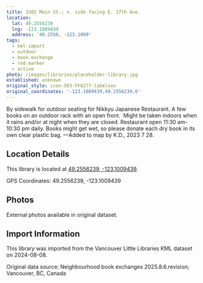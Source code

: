 ```yaml
---
title: 3302 Main St.; n. side facing E. 17th Ave.
location:
  lat: 49.2556239
  lng: -123.1009439
  address: '49.2556, -123.1009'
tags:
  - kml-import
  - outdoor
  - book-exchange
  - red-marker
  - active
photo: /images/libraries/placeholder-library.jpg
established: unknown
original_style: icon-503-FF8277-labelson
original_coordinates: '-123.1009439,49.2556239,0'
---
```

By sidewalk for outdoor seating for 
Nikkyu Japanese Restaurant.
A few books on an outdoor rack with an open front.  Might be taken indoors when it rains and/or at night when they are closed.
Restaurant open 11:30 am-10:30 pm daily.
Books might get wet, so please donate each dry book in its own clear plastic bag.
—Added to map by K.D., 2023 7 28.  

## Location Details

This library is located at [49.2556239, -123.1009439](https://www.google.com/maps?q=49.2556239,-123.1009439).

GPS Coordinates: 49.2556239, -123.1009439

## Photos

External photos available in original dataset.

## Import Information

This library was imported from the Vancouver Little Libraries KML dataset on 2024-08-08.

Original data source: Neighbourhood book exchanges 2025.8.6.revision; Vancouver, BC, Canada

